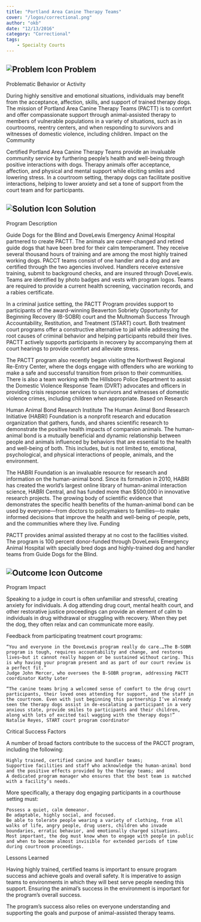 ```yaml
---
title: "Portland Area Canine Therapy Teams"
cover: "/logos/correctional.png"
author: "okb"
date: "12/13/2016"
category: "Correctional"
tags:
    - Specialty Courts
---
```



## ![Problem Icon](https://github.com/google/material-design-icons/raw/master/alert/1x_web/ic_error_outline_black_48dp.png "Problem") Problem

Problematic Behavior or Activity

During highly sensitive and emotional situations, individuals may benefit from the acceptance, affection, skills, and support of trained therapy dogs. The mission of Portland Area Canine Therapy Teams (PACTT) is to comfort and offer compassionate support through animal-assisted therapy to members of vulnerable populations in a variety of situations, such as in courtrooms, reentry centers, and when responding to survivors and witnesses of domestic violence, including children.
Impact on the Community

Certified Portland Area Canine Therapy Teams provide an invaluable community service by furthering people’s health and well-being through positive interactions with dogs. Therapy animals offer acceptance, affection, and physical and mental support while eliciting smiles and lowering stress. In a courtroom setting, therapy dogs can facilitate positive interactions, helping to lower anxiety and set a tone of support from the court team and for participants.

## ![Solution Icon](https://github.com/google/material-design-icons/raw/master/action/1x_web/ic_lightbulb_outline_black_48dp.png "Solution") Solution

Program Description

Guide Dogs for the Blind and DoveLewis Emergency Animal Hospital partnered to create PACTT. The animals are career-changed and retired guide dogs that have been bred for their calm temperament. They receive several thousand hours of training and are among the most highly trained working dogs.
PACCT teams consist of one handler and a dog and are certified through the two agencies involved. Handlers receive extensive training, submit to background checks, and are insured through DoveLewis. Teams are identified by photo badges and vests with program logos. Teams are required to provide a current health screening, vaccination records, and a rabies certificate.

In a criminal justice setting, the PACTT Program provides support to participants of the award-winning Beaverton Sobriety Opportunity for Beginning Recovery (B-SOBR) court and the Multnomah Success Through Accountability, Restitution, and Treatment (START) court. Both treatment court programs offer a constructive alternative to jail while addressing the root causes of criminal behavior and helping participants rebuild their lives. PACTT actively supports participants in recovery by accompanying them at court hearings to provide comfort and alleviate stress.

The PACTT program also recently began visiting the Northwest Regional Re-Entry Center, where the dogs engage with offenders who are working to make a safe and successful transition from prison to their communities. There is also a team working with the Hillsboro Police Department to assist the Domestic Violence Response Team (DVRT) advocates and officers in providing crisis response services to survivors and witnesses of domestic violence crimes, including children when appropriate.
Based on Research

Human Animal Bond Research Institute
The Human Animal Bond Research Initiative (HABRI) Foundation is a nonprofit research and education organization that gathers, funds, and shares scientific research to demonstrate the positive health impacts of companion animals. The human-animal bond is a mutually beneficial and dynamic relationship between people and animals influenced by behaviors that are essential to the health and well-being of both. This includes, but is not limited to, emotional, psychological, and physical interactions of people, animals, and the environment.

The HABRI Foundation is an invaluable resource for research and information on the human-animal bond. Since its formation in 2010, HABRI has created the world’s largest online library of human-animal interaction science, HABRI Central, and has funded more than $500,000 in innovative research projects. The growing body of scientific evidence that demonstrates the specific health benefits of the human-animal bond can be used by everyone—from doctors to policymakers to families—to make informed decisions that improve the health and well-being of people, pets, and the communities where they live.
Funding

PACTT provides animal assisted therapy at no cost to the facilities visited. The program is 100 percent donor-funded through DoveLewis Emergency Animal Hospital with specially bred dogs and highly-trained dog and handler teams from Guide Dogs for the Blind.

## ![Outcome Icon](https://github.com/google/material-design-icons/raw/master/action/1x_web/ic_view_list_black_48dp.png "Outcome") Outcome

Program Impact

Speaking to a judge in court is often unfamiliar and stressful, creating anxiety for individuals. A dog attending drug court, mental health court, and other restorative justice proceedings can provide an element of calm to individuals in drug withdrawal or struggling with recovery. When they pet the dog, they often relax and can communicate more easily.

Feedback from participating treatment court programs:

    “You and everyone in the DoveLewis program really do care.…The B-SOBR program is tough, requires accountability and change, and restores lives—but it cannot really happen or be sustained without caring. This is why having your program present and as part of our court review is a perfect fit.”
    Judge John Mercer, who oversees the B-SOBR program, addressing PACTT coordinator Kathy Loter

    “The canine teams bring a welcomed sense of comfort to the drug court participants, their loved ones attending for support, and the staff in the courtroom. Even with just beginning this partnership I’ve already seen the therapy dogs assist in de-escalating a participant in a very anxious state, provide smiles to participants and their children, along with lots of excited tail wagging with the therapy dogs!”
    Natalie Reyes, START court program coordinator
    
Critical Success Factors

A number of broad factors contribute to the success of the PACCT program, including the following:

    Highly trained, certified canine and handler teams;
    Supportive facilities and staff who acknowledge the human-animal bond and the positive effects provided by the therapy teams; and
    A dedicated program manager who ensures that the best team is matched with a facility’s needs.

More specifically, a therapy dog engaging participants in a courthouse setting must:

    Possess a quiet, calm demeanor.
    Be adaptable, highly social, and focused.
    Be able to tolerate people wearing a variety of clothing, from all walks of life, angry people, drug users, children who invade boundaries, erratic behavior, and emotionally charged situations.
    Most important, the dog must know when to engage with people in public and when to become almost invisible for extended periods of time during courtroom proceedings.

Lessons Learned

Having highly trained, certified teams is important to ensure program success and achieve goals and overall safety. It is imperative to assign teams to environments in which they will best serve people needing this support. Ensuring the animal’s success in the environment is important for the program’s overall success.

The program’s success also relies on everyone understanding and supporting the goals and purpose of animal-assisted therapy teams.
